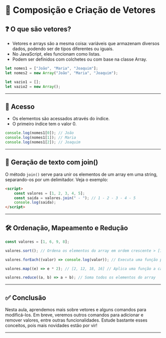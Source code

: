 # 🧮 Composição e Criação de Vetores

## ❓ O que são vetores?

- Vetores e arrays são a mesma coisa: variáveis que armazenam diversos dados, podendo ser de tipos diferentes ou iguais.
- No JavaScript, eles funcionam como listas.
- Podem ser definidos com colchetes ou com base na classe Array.

```javascript
let nomes1 = ["João", "Maria", "Joaquim"];
let nomes2 = new Array("João", "Maria", "Joaquim");

let vazio1 = [];
let vazio2 = new Array();
```

---

## 🔎 Acesso

- Os elementos são acessados através do índice.
- O primeiro índice tem o valor 0.

```javascript
console.log(nomes1[0]); // João
console.log(nomes1[1]); // Maria
console.log(nomes1[2]); // Joaquim
```

---

## 🔗 Geração de texto com join()

O método `join()` serve para unir os elementos de um array em uma string, separando-os por um delimitador. Veja o exemplo:

```html
<script>
    const valores = [1, 2, 3, 4, 5];
    const saida = valores.join(" - "); // 1 - 2 - 3 - 4 - 5
    console.log(saida);
</script>
```

---

## 🛠️ Ordenação, Mapeamento e Redução

```javascript
const valores = [1, 6, 9, 8];

valores.sort(); // Ordena os elementos do array em ordem crescente > [1, 6, 8, 9]

valores.forEach((valor) => console.log(valor)); // Executa uma função para cada elemento do array > 1, 6, 8, 9

valores.map((e) => e * 2); // [2, 12, 18, 16] // Aplica uma função a cada elemento > 2, 12, 18, 16

valores.reduce((a, b) => a + b); // Soma todos os elementos do array
```

---

## ✅ Conclusão

Nesta aula, aprendemos mais sobre vetores e alguns comandos para modificá-los. Em breve, veremos outros comandos para adicionar e remover valores, entre outras funcionalidades. Estude bastante esses conceitos, pois mais novidades estão por vir!

---
